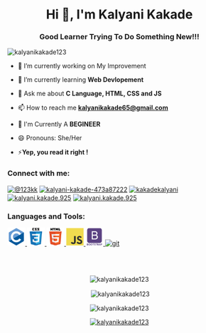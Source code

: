 <h1 align="center">Hi 👋, I'm Kalyani Kakade</h1>
<h3 align="center">Good Learner Trying To Do Something New!!! </h3>

<p align="left">
  <img
    src="https://komarev.com/ghpvc/?username=kalyanikakade123&label=Profile%20views&color=0e75b6&style=flat"
    alt="kalyanikakade123"
  />
</p>

- 🔭 I’m currently working on My Improvement

- 🌱 I’m currently learning **Web Devlopement**
<!-- 👯 I’m looking to collaborate on .../-->
<!-- 🤔 I’m looking for help with ...-->

- 💬 Ask me about **C Language, HTML, CSS and JS**

- 📫 How to reach me **kalyanikakade65@gmail.com**

- 🤔 I'm Currently A **BEGINEER**

- 😄 Pronouns: She/Her

- ⚡**Yep, you read it right !**

<h3 align="left">Connect with me:</h3>
<p align="left">
  <a href="https://codepen.io/kalyani-kakade" target="blank"
    ><img
      align="center"
      src="https://cdn.jsdelivr.net/npm/simple-icons@3.0.1/icons/codepen.svg"
      alt="@123kk"
      height="30"
      width="40"
  /></a>
  <a href="linkedin.com/in/kalyani-kakade-473a87222" target="blank"
    ><img
      align="center"
      src="https://cdn.jsdelivr.net/npm/simple-icons@3.0.1/icons/linkedin.svg"
      alt="kalyani-kakade-473a87222"
      height="30"
      width="40"
  /></a>
  <a href="https://twitter.com/kakadekalyani" target="blank"
    ><img
      align="center"
      src="https://cdn.jsdelivr.net/npm/simple-icons@3.0.1/icons/twitter.svg"
      alt="kakadekalyani"
      height="30"
      width="40"
  /></a>
  <a href="https://www.facebook.com/kalyani.kakade.925" target="blank"
    ><img
      align="center"
      src="https://cdn.jsdelivr.net/npm/simple-icons@3.0.1/icons/facebook.svg"
      alt="kalyani.kakade.925"
      height="30"
      width="40"
  /></a>
  <a href="https://www.instagram.com/kalyani.kakade.925/" target="blank"
    ><img
      align="center"
      src="https://cdn.jsdelivr.net/npm/simple-icons@3.0.1/icons/instagram.svg"
      alt="kalyani.kakade.925"
      height="30"
      width="40"
  /></a>
</p>

<h3 align="left">Languages and Tools:</h3>

<p align="left">

  <a href="https://www.cprogramming.com/" target="_blank">
    <img
      src="https://raw.githubusercontent.com/devicons/devicon/master/icons/c/c-original.svg"
      alt="c"
      width="40"
      height="40"
    />
  </a>
  <a href="https://www.w3schools.com/css/" target="_blank">
    <img
      src="https://raw.githubusercontent.com/devicons/devicon/master/icons/css3/css3-original-wordmark.svg"
      alt="css3"
      width="40"
      height="40"
    />
  </a>
  <a href="https://www.w3.org/html/" target="_blank">
    <img
      src="https://raw.githubusercontent.com/devicons/devicon/master/icons/html5/html5-original-wordmark.svg"
      alt="html5"
      width="40"
      height="40"
    />
  </a>
  <a
    href="https://developer.mozilla.org/en-US/docs/Web/JavaScript"
    target="_blank"
  >
    <img
      src="https://raw.githubusercontent.com/devicons/devicon/master/icons/javascript/javascript-original.svg"
      alt="javascript"
      width="40"
      height="40"
    />
  </a>
  <a href="https://getbootstrap.com" target="_blank">
    <img
      src="https://raw.githubusercontent.com/devicons/devicon/master/icons/bootstrap/bootstrap-plain-wordmark.svg"
      alt="bootstrap"
      width="40"
      height="40"
    />
  </a>
  <a href="https://git-scm.com/" target="_blank">
    <img
      src="https://www.vectorlogo.zone/logos/git-scm/git-scm-icon.svg"
      alt="git"
      width="40"
      height="40"
    />
  </a>
</p>
<br/><br/>
<p align="center">
  <img
    align="center"
    src="https://github-readme-stats.vercel.app/api/top-langs?username=kalyanikakade123&show_icons=true&locale=en&layout=compact"
    alt="kalyanikakade123"
  />
</p>

<p align="center">
  &nbsp;<img
    align="center"
    src="https://github-readme-stats.vercel.app/api?username=kalyanikakade123&show_icons=true&locale=en"
    alt="kalyanikakade123"
  />
</p>

<p align="center" >
  <img
    align="center"
    src="https://github-readme-streak-stats.herokuapp.com/?user=kalyanikakade123&"
    alt="kalyanikakade123"
  />
</p>

<p align="center">
  <a href="https://github.com/ryo-ma/github-profile-trophy"
    ><img
      src="https://github-profile-trophy.vercel.app/?username=kalyanikakade123"
      alt="kalyanikakade123"
  /></a>
</p>
